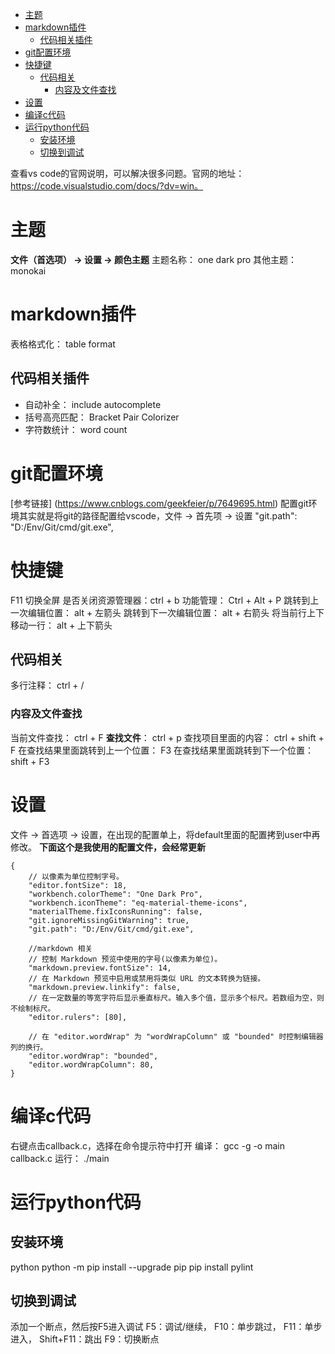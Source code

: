 <!-- TOC -->

- [主题](#主题)
- [markdown插件](#markdown插件)
    - [代码相关插件](#代码相关插件)
- [git配置环境](#git配置环境)
- [快捷键](#快捷键)
    - [代码相关](#代码相关)
        - [内容及文件查找](#内容及文件查找)
- [设置](#设置)
- [编译c代码](#编译c代码)
- [运行python代码](#运行python代码)
    - [安装环境](#安装环境)
    - [切换到调试](#切换到调试)

<!-- /TOC -->

查看vs code的官网说明，可以解决很多问题。官网的地址：https://code.visualstudio.com/docs/?dv=win。

# 主题
**文件（首选项） -> 设置 -> 颜色主题**
主题名称： one dark pro
其他主题： monokai

# markdown插件
表格格式化： table format 


## 代码相关插件
- 自动补全： include autocomplete
- 括号高亮匹配： Bracket Pair Colorizer
- 字符数统计： word count

# git配置环境
[参考链接] (https://www.cnblogs.com/geekfeier/p/7649695.html)
配置git环境其实就是将git的路径配置给vscode，文件 -> 首先项 -> 设置
"git.path": "D:/Env/Git/cmd/git.exe",


# 快捷键
F11 切换全屏
是否关闭资源管理器：ctrl + b
功能管理： Ctrl + Alt + P 
跳转到上一次编辑位置： alt + 左箭头
跳转到下一次编辑位置： alt + 右箭头
将当前行上下移动一行： alt + 上下箭头

## 代码相关
多行注释： ctrl + /

### 内容及文件查找
当前文件查找： ctrl + F
**查找文件**： ctrl + p
查找项目里面的内容： ctrl + shift + F
在查找结果里面跳转到上一个位置： F3
在查找结果里面跳转到下一个位置： shift + F3

# 设置
文件 -> 首选项 -> 设置，在出现的配置单上，将default里面的配置拷到user中再修改。
**下面这个是我使用的配置文件，会经常更新**
```
{
    // 以像素为单位控制字号。
    "editor.fontSize": 18,
    "workbench.colorTheme": "One Dark Pro",
    "workbench.iconTheme": "eq-material-theme-icons",
    "materialTheme.fixIconsRunning": false,
    "git.ignoreMissingGitWarning": true,
    "git.path": "D:/Env/Git/cmd/git.exe",

    //markdown 相关
    // 控制 Markdown 预览中使用的字号(以像素为单位)。
    "markdown.preview.fontSize": 14,
    // 在 Markdown 预览中启用或禁用将类似 URL 的文本转换为链接。
    "markdown.preview.linkify": false,
    // 在一定数量的等宽字符后显示垂直标尺。输入多个值，显示多个标尺。若数组为空，则不绘制标尺。
    "editor.rulers": [80],

    // 在 "editor.wordWrap" 为 "wordWrapColumn" 或 "bounded" 时控制编辑器列的换行。
    "editor.wordWrap": "bounded",
    "editor.wordWrapColumn": 80,
}
```
# 编译c代码
右键点击callback.c，选择在命令提示符中打开
编译： gcc -g -o main callback.c
运行： ./main

# 运行python代码
## 安装环境
python
python -m pip install --upgrade pip
pip install pylint

## 切换到调试
添加一个断点，然后按F5进入调试
F5：调试/继续，
F10：单步跳过，
F11：单步进入，
Shift+F11：跳出
F9：切换断点

